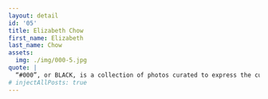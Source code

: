 ```yaml
---
layout: detail
id: '05'
title: Elizabeth Chow
first_name: Elizabeth
last_name: Chow
assets:
  img: ./img/000-5.jpg
quote: |
  “#000”, or BLACK, is a collection of photos curated to express the cultural appreciation of the women owning their true self through.
# injectAllPosts: true
---
```


<!-- # This is test one -->